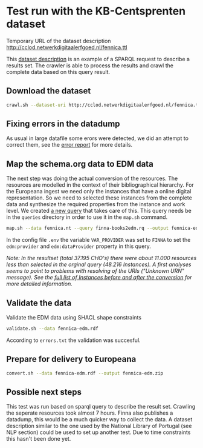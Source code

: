 # Test run with the KB-Centsprenten dataset

Temporary URL of the dataset description <http://cclod.netwerkdigitaalerfgoed.nl/fennica.ttl>

This [dataset description](fennica-description.ttl) is an example of a SPARQL request to describe a results set. The crawler is able to process the results and crawl the complete data based on this query result.

## Download the dataset

```bash
crawl.sh --dataset-uri http://cclod.netwerkdigitaalerfgoed.nl/fennica.ttl --output fennica.nt
```

## Fixing errors in the datadump

As usual in large datafile some erors were detected, we did an attempt to correct them, see the [error report](fixed_errors.md) for more details.

## Map the schema.org data to EDM data

The next step was doing the actual conversion of the resources. The resources are modelled in the context of their bibliographical hierarchy. For the Europeana ingest we need only the instances that have a online digital representation. So we need to selected these instances from the complete data and synthesize the required properties from the instance and work level. We created [a new query](fennica-books2edm.rq) that takes care of this. This query needs be in the `queries` directory in order to use it in the `map.sh` command.

```bash
map.sh --data fennica.nt --query finna-books2edm.rq --output fennica-edm.rdf
```

In the config file `.env` the variable `VAR_PROVIDER` was set to `FINNA` to set the `edm:provider` and `edm:dataProvider` property in this query.

_Note:
In the resultset (total 37.195 CHO's) there were about 11.000 resources less than selected in the orginal query (48.216 Instances). A first analyses seems to point to problems with resolving of the URIs ("Unknown URN" message). See the [full list of Instances before and after the conversion](compare_results.txt) for more detailed information._

## Validate the data

Validate the EDM data using SHACL shape constraints

```bash
validate.sh --data fennica-edm.rdf
```

According to `errors.txt` the validation was succesful.

## Prepare for delivery to Europeana

```bash
convert.sh --data fennica-edm.rdf --output fennica-edm.zip
```

## Possible next steps

This test was run based on sparql query to describe the result set. Crawling the seperate resources took almost 7 hours. Finna also publishes a datadump, this would be a much quicker way to collect the data. A dataset description similar to the one used by the National Library of Portugal (see NLP section) could be used to set up another test. Due to time constraints this hasn't been done yet.
